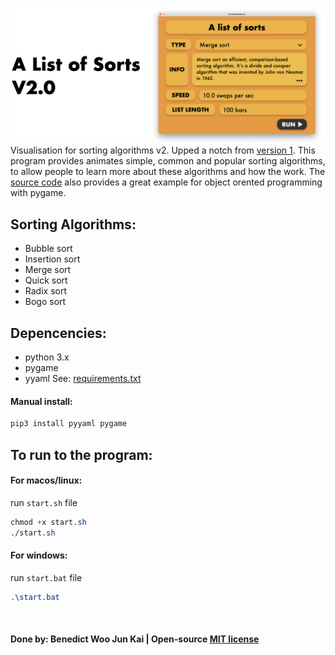 ![Alt text](design/splash_screen.png)
Visualisation for sorting algorithms v2. Upped a notch from [version 1](https://github.com/benwoo1110/A-List-of-Sorts). This program provides animates simple, common and popular sorting algorithms, to allow people to learn more about these algorithms and how the work. The [source code](code/) also provides a great example for object orented programming with pygame.</br>

## Sorting Algorithms:
* Bubble sort
* Insertion sort
* Merge sort
* Quick sort
* Radix sort
* Bogo sort

## Depencencies:
* python 3.x
* pygame
* yyaml 
See: [requirements.txt](requirements.txt)

#### Manual install: 
```css
pip3 install pyyaml pygame
```

## To run to the program:
#### For macos/linux:
run `start.sh` file
```css
chmod +x start.sh
./start.sh
```
#### For windows:
run `start.bat` file
```css
.\start.bat
```
<br />

#### Done by: Benedict Woo Jun Kai | Open-source [MIT license](LICENSE)